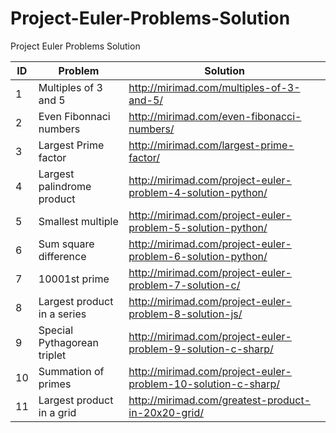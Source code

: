 # Project-Euler-Problems-Solution
Project Euler Problems Solution

ID | Problem | Solution
-- | ------------ | -------------
1 | Multiples of 3 and 5 | http://mirimad.com/multiples-of-3-and-5/
2 | Even Fibonnaci numbers | http://mirimad.com/even-fibonacci-numbers/
3 | Largest Prime factor | http://mirimad.com/largest-prime-factor/
4 | Largest palindrome product | http://mirimad.com/project-euler-problem-4-solution-python/
5 | Smallest multiple | http://mirimad.com/project-euler-problem-5-solution-python/
6 | Sum square difference | http://mirimad.com/project-euler-problem-6-solution-python/
7 | 10001st prime | http://mirimad.com/project-euler-problem-7-solution-c/
8 | Largest product in a series | http://mirimad.com/project-euler-problem-8-solution-js/
9 | Special Pythagorean triplet | http://mirimad.com/project-euler-problem-9-solution-c-sharp/
10 | Summation of primes | http://mirimad.com/project-euler-problem-10-solution-c-sharp/
11 | Largest product in a grid | http://mirimad.com/greatest-product-in-20x20-grid/
